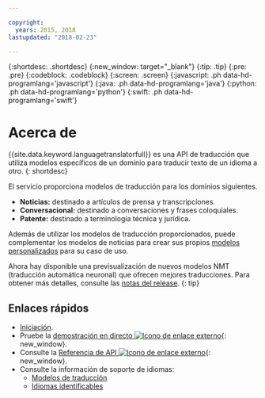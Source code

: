 ```yaml
---

copyright:
  years: 2015, 2018
lastupdated: "2018-02-23"

---
```


{:shortdesc: .shortdesc}
{:new_window: target="_blank"}
{:tip: .tip}
{:pre: .pre}
{:codeblock: .codeblock}
{:screen: .screen}
{:javascript: .ph data-hd-programlang='javascript'}
{:java: .ph data-hd-programlang='java'}
{:python: .ph data-hd-programlang='python'}
{:swift: .ph data-hd-programlang='swift'}

# Acerca de

{{site.data.keyword.languagetranslatorfull}} es una API de traducción que utiliza modelos específicos de un dominio para traducir texto de un idioma a otro.
{: shortdesc}

El servicio proporciona modelos de traducción para los dominios siguientes. 
- **Noticias:** destinado a artículos de prensa y transcripciones.
- **Conversacional:** destinado a conversaciones y frases coloquiales.
- **Patente:** destinado a terminología técnica y jurídica.

Además de utilizar los modelos de traducción proporcionados, puede complementar los modelos de noticias para crear sus propios [modelos personalizados](customizing.html) para su caso de uso.

Ahora hay disponible una previsualización de nuevos modelos NMT (traducción automática neuronal) que ofrecen mejores traducciones. Para obtener más detalles, consulte las [notas del release](release-notes.html#12-january-2018). 
{: tip}

## Enlaces rápidos

- [Iniciación](getting-started.html).
- Pruebe la [demostración en directo ![Icono de enlace externo](../../icons/launch-glyph.svg "Icono de enlace externo")](https://language-translator-demo.ng.bluemix.net/){: new_window}.
- Consulte la [Referencia de API ![Icono de enlace externo](../../icons/launch-glyph.svg "Icono de enlace externo")](https://www.ibm.com/watson/developercloud/language-translator/api/v2/index.html){: new_window}.
- Consulte la información de soporte de idiomas:
  - [Modelos de traducción](translation-models.html)
  - [Idiomas identificables](identifiable-languages.html)

